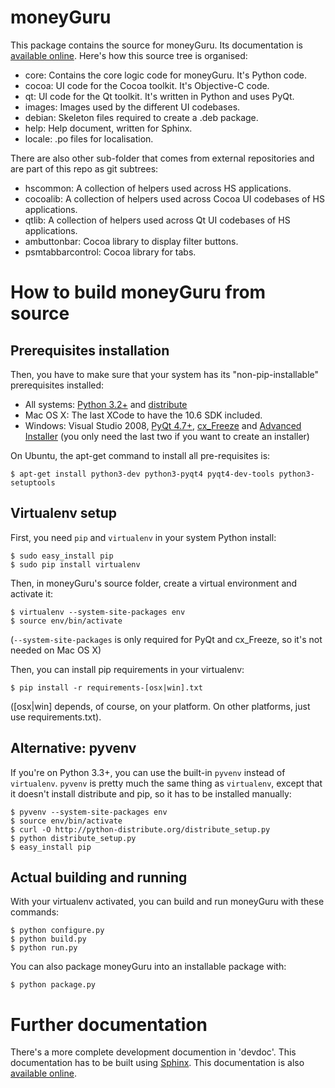 # moneyGuru

This package contains the source for moneyGuru. Its documentation is
[available online][documentation]. Here's how this source tree is organised:

* core: Contains the core logic code for moneyGuru. It's Python code.
* cocoa: UI code for the Cocoa toolkit. It's Objective-C code.
* qt: UI code for the Qt toolkit. It's written in Python and uses PyQt.
* images: Images used by the different UI codebases.
* debian: Skeleton files required to create a .deb package.
* help: Help document, written for Sphinx.
* locale: .po files for localisation.

There are also other sub-folder that comes from external repositories and are part of this repo as
git subtrees:

* hscommon: A collection of helpers used across HS applications.
* cocoalib: A collection of helpers used across Cocoa UI codebases of HS applications.
* qtlib: A collection of helpers used across Qt UI codebases of HS applications.
* ambuttonbar: Cocoa library to display filter buttons.
* psmtabbarcontrol: Cocoa library for tabs.

# How to build moneyGuru from source

## Prerequisites installation

Then, you have to make sure that your system has its "non-pip-installable" prerequisites installed:

* All systems: [Python 3.2+][python] and [distribute][distribute]
* Mac OS X: The last XCode to have the 10.6 SDK included.
* Windows: Visual Studio 2008, [PyQt 4.7+][pyqt], [cx_Freeze][cxfreeze] and
  [Advanced Installer][advinst] (you only need the last two if you want to create an installer)

On Ubuntu, the apt-get command to install all pre-requisites is:

    $ apt-get install python3-dev python3-pyqt4 pyqt4-dev-tools python3-setuptools

## Virtualenv setup

First, you need `pip` and `virtualenv` in your system Python install:

    $ sudo easy_install pip
    $ sudo pip install virtualenv

Then, in moneyGuru's source folder, create a virtual environment and activate it:

    $ virtualenv --system-site-packages env
    $ source env/bin/activate

(`--system-site-packages` is only required for PyQt and cx_Freeze, so it's not needed on Mac OS X)

Then, you can install pip requirements in your virtualenv:

    $ pip install -r requirements-[osx|win].txt
    
([osx|win] depends, of course, on your platform. On other platforms, just use requirements.txt).

## Alternative: pyvenv

If you're on Python 3.3+, you can use the built-in `pyvenv` instead of `virtualenv`. `pyvenv` is
pretty much the same thing as `virtualenv`, except that it doesn't install distribute and pip, so it
has to be installed manually:

    $ pyvenv --system-site-packages env
    $ source env/bin/activate
    $ curl -O http://python-distribute.org/distribute_setup.py
    $ python distribute_setup.py
    $ easy_install pip

## Actual building and running

With your virtualenv activated, you can build and run moneyGuru with these commands:

    $ python configure.py
    $ python build.py
    $ python run.py

You can also package moneyGuru into an installable package with:
    
    $ python package.py

# Further documentation

There's a more complete development documention in 'devdoc'. This documentation has to be built
using [Sphinx][sphinx]. This documentation is also [available online][devdocs].

[documentation]: http://www.hardcoded.net/moneyguru/help/en/
[python]: http://www.python.org/
[distribute]: https://pypi.python.org/pypi/distribute
[pyqt]: http://www.riverbankcomputing.com
[cxfreeze]: http://cx-freeze.sourceforge.net/
[advinst]: http://www.advancedinstaller.com
[sphinx]: http://sphinx.pocoo.org/
[devdocs]: http://www.hardcoded.net/docs/moneyguru/
[polib]: https://bitbucket.org/izi/polib/issue/42
